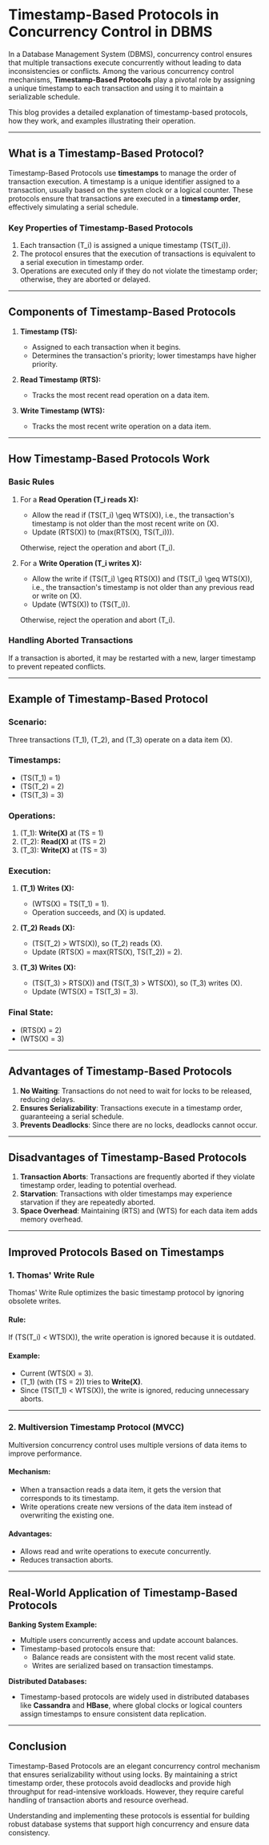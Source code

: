 # **Timestamp-Based Protocols in Concurrency Control in DBMS**

In a Database Management System (DBMS), concurrency control ensures that multiple transactions execute concurrently without leading to data inconsistencies or conflicts. Among the various concurrency control mechanisms, **Timestamp-Based Protocols** play a pivotal role by assigning a unique timestamp to each transaction and using it to maintain a serializable schedule.

This blog provides a detailed explanation of timestamp-based protocols, how they work, and examples illustrating their operation.

---

## **What is a Timestamp-Based Protocol?**

Timestamp-Based Protocols use **timestamps** to manage the order of transaction execution. A timestamp is a unique identifier assigned to a transaction, usually based on the system clock or a logical counter. These protocols ensure that transactions are executed in a **timestamp order**, effectively simulating a serial schedule.

### **Key Properties of Timestamp-Based Protocols**
1. Each transaction \(T_i\) is assigned a unique timestamp \(TS(T_i)\).
2. The protocol ensures that the execution of transactions is equivalent to a serial execution in timestamp order.
3. Operations are executed only if they do not violate the timestamp order; otherwise, they are aborted or delayed.

---

## **Components of Timestamp-Based Protocols**

1. **Timestamp (TS):**
   - Assigned to each transaction when it begins.
   - Determines the transaction's priority; lower timestamps have higher priority.

2. **Read Timestamp (RTS):**
   - Tracks the most recent read operation on a data item.

3. **Write Timestamp (WTS):**
   - Tracks the most recent write operation on a data item.

---

## **How Timestamp-Based Protocols Work**

### **Basic Rules**
1. For a **Read Operation (T_i reads X):**
   - Allow the read if \(TS(T_i) \geq WTS(X)\), i.e., the transaction's timestamp is not older than the most recent write on \(X\).
   - Update \(RTS(X)\) to \(max(RTS(X), TS(T_i))\).

   Otherwise, reject the operation and abort \(T_i\).

2. For a **Write Operation (T_i writes X):**
   - Allow the write if \(TS(T_i) \geq RTS(X)\) and \(TS(T_i) \geq WTS(X)\), i.e., the transaction's timestamp is not older than any previous read or write on \(X\).
   - Update \(WTS(X)\) to \(TS(T_i)\).

   Otherwise, reject the operation and abort \(T_i\).

### **Handling Aborted Transactions**
If a transaction is aborted, it may be restarted with a new, larger timestamp to prevent repeated conflicts.

---

## **Example of Timestamp-Based Protocol**

### **Scenario:**
Three transactions \(T_1\), \(T_2\), and \(T_3\) operate on a data item \(X\).

### **Timestamps:**
- \(TS(T_1) = 1\)
- \(TS(T_2) = 2\)
- \(TS(T_3) = 3\)

### **Operations:**
1. \(T_1\): **Write(X)** at \(TS = 1\)
2. \(T_2\): **Read(X)** at \(TS = 2\)
3. \(T_3\): **Write(X)** at \(TS = 3\)

### **Execution:**
1. **\(T_1\) Writes \(X\):**
   - \(WTS(X) = TS(T_1) = 1\).
   - Operation succeeds, and \(X\) is updated.

2. **\(T_2\) Reads \(X\):**
   - \(TS(T_2) > WTS(X)\), so \(T_2\) reads \(X\).
   - Update \(RTS(X) = max(RTS(X), TS(T_2)) = 2\).

3. **\(T_3\) Writes \(X\):**
   - \(TS(T_3) > RTS(X)\) and \(TS(T_3) > WTS(X)\), so \(T_3\) writes \(X\).
   - Update \(WTS(X) = TS(T_3) = 3\).

### **Final State:**
- \(RTS(X) = 2\)
- \(WTS(X) = 3\)

---

## **Advantages of Timestamp-Based Protocols**

1. **No Waiting**: Transactions do not need to wait for locks to be released, reducing delays.
2. **Ensures Serializability**: Transactions execute in a timestamp order, guaranteeing a serial schedule.
3. **Prevents Deadlocks**: Since there are no locks, deadlocks cannot occur.

---

## **Disadvantages of Timestamp-Based Protocols**

1. **Transaction Aborts**: Transactions are frequently aborted if they violate timestamp order, leading to potential overhead.
2. **Starvation**: Transactions with older timestamps may experience starvation if they are repeatedly aborted.
3. **Space Overhead**: Maintaining \(RTS\) and \(WTS\) for each data item adds memory overhead.

---

## **Improved Protocols Based on Timestamps**

### 1. **Thomas' Write Rule**
Thomas' Write Rule optimizes the basic timestamp protocol by ignoring obsolete writes. 

#### **Rule:**
If \(TS(T_i) < WTS(X)\), the write operation is ignored because it is outdated.

#### **Example:**
- Current \(WTS(X) = 3\).
- \(T_1\) (with \(TS = 2\)) tries to **Write(X)**.
- Since \(TS(T_1) < WTS(X)\), the write is ignored, reducing unnecessary aborts.

---

### 2. **Multiversion Timestamp Protocol (MVCC)**
Multiversion concurrency control uses multiple versions of data items to improve performance.

#### **Mechanism:**
- When a transaction reads a data item, it gets the version that corresponds to its timestamp.
- Write operations create new versions of the data item instead of overwriting the existing one.

#### **Advantages**:
- Allows read and write operations to execute concurrently.
- Reduces transaction aborts.

---

## **Real-World Application of Timestamp-Based Protocols**

**Banking System Example:**
- Multiple users concurrently access and update account balances.
- Timestamp-based protocols ensure that:
  - Balance reads are consistent with the most recent valid state.
  - Writes are serialized based on transaction timestamps.

**Distributed Databases:**
- Timestamp-based protocols are widely used in distributed databases like **Cassandra** and **HBase**, where global clocks or logical counters assign timestamps to ensure consistent data replication.

---

## **Conclusion**

Timestamp-Based Protocols are an elegant concurrency control mechanism that ensures serializability without using locks. By maintaining a strict timestamp order, these protocols avoid deadlocks and provide high throughput for read-intensive workloads. However, they require careful handling of transaction aborts and resource overhead.

Understanding and implementing these protocols is essential for building robust database systems that support high concurrency and ensure data consistency.